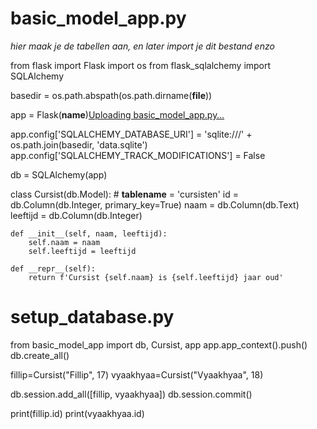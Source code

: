 # basic_model_app.py

*hier maak je de tabellen aan, en later import je dit bestand enzo*

from flask import Flask
import os
from flask_sqlalchemy import SQLAlchemy

basedir = os.path.abspath(os.path.dirname(__file__))

app = Flask(__name__)[Uploading basic_model_app.py…]()


app.config['SQLALCHEMY_DATABASE_URI'] = 'sqlite:///' + os.path.join(basedir, 'data.sqlite')
app.config['SQLALCHEMY_TRACK_MODIFICATIONS'] = False

db = SQLAlchemy(app)

class Cursist(db.Model):
    # __tablename__ = 'cursisten'
    id = db.Column(db.Integer, primary_key=True)
    naam = db.Column(db.Text)
    leeftijd = db.Column(db.Integer)

    def __init__(self, naam, leeftijd):
        self.naam = naam
        self.leeftijd = leeftijd

    def __repr__(self):
        return f'Cursist {self.naam} is {self.leeftijd} jaar oud'







# setup_database.py

from basic_model_app import db, Cursist, app
app.app_context().push()
db.create_all()

fillip=Cursist("Fillip", 17)
vyaakhyaa=Cursist("Vyaakhyaa", 18)

db.session.add_all([fillip, vyaakhyaa])
db.session.commit()

print(fillip.id)
print(vyaakhyaa.id)

